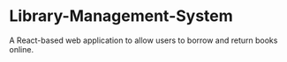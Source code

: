 # Library-Management-System
A React-based web application to allow users to borrow and return books online.
